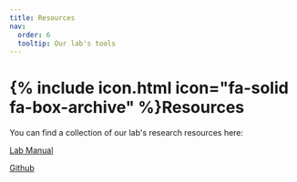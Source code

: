 ```yaml
---
title: Resources
nav:
  order: 6
  tooltip: Our lab's tools
---
```


# {% include icon.html icon="fa-solid fa-box-archive" %}Resources

You can find a collection of our lab's research resources here:

[Lab Manual](https://palm-lab.github.io/lab-manual/)

[Github](https://github.com/PALM-Lab)